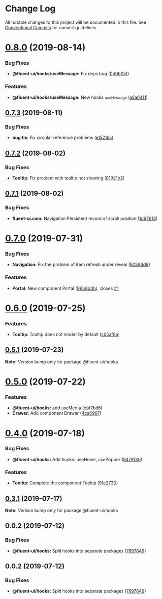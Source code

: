 # Change Log

All notable changes to this project will be documented in this file.
See [Conventional Commits](https://conventionalcommits.org) for commit guidelines.

# [0.8.0](https://github.com/chenyueban/fluent-ui/compare/@fluent-ui/hooks@0.7.3...@fluent-ui/hooks@0.8.0) (2019-08-14)


### Bug Fixes

* **@fluent-ui/hooks/useMessage:** Fix deps bug ([0d0b05f](https://github.com/chenyueban/fluent-ui/commit/0d0b05f))


### Features

* **@fluent-ui/hooks/useMessage:** New hooks `useMessage` ([a8a0411](https://github.com/chenyueban/fluent-ui/commit/a8a0411))





## [0.7.3](https://github.com/chenyueban/fluent-ui/compare/@fluent-ui/hooks@0.7.2...@fluent-ui/hooks@0.7.3) (2019-08-11)


### Bug Fixes

* **bug fix:** Fix circular reference problems ([e1521bc](https://github.com/chenyueban/fluent-ui/commit/e1521bc))





## [0.7.2](https://github.com/chenyueban/fluent-ui/compare/@fluent-ui/hooks@0.7.1...@fluent-ui/hooks@0.7.2) (2019-08-02)


### Bug Fixes

* **Tooltip:** Fix problem with tooltip not showing ([81921b2](https://github.com/chenyueban/fluent-ui/commit/81921b2))





## [0.7.1](https://github.com/chenyueban/fluent-ui/compare/@fluent-ui/hooks@0.7.0...@fluent-ui/hooks@0.7.1) (2019-08-02)


### Bug Fixes

* **fluent-ui.com:** Navigation Persistent record of scroll position ([1d67613](https://github.com/chenyueban/fluent-ui/commit/1d67613))





# [0.7.0](https://github.com/chenyueban/fluent-ui/compare/@fluent-ui/hooks@0.6.0...@fluent-ui/hooks@0.7.0) (2019-07-31)


### Bug Fixes

* **Navigation:** Fix the problem of item refresh under reveal ([9239dd9](https://github.com/chenyueban/fluent-ui/commit/9239dd9))


### Features

* **Portal:** New component Portal ([96b8d4b](https://github.com/chenyueban/fluent-ui/commit/96b8d4b)), closes [#1](https://github.com/chenyueban/fluent-ui/issues/1)





# [0.6.0](https://github.com/chenyueban/fluent-ui/compare/@fluent-ui/hooks@0.5.1...@fluent-ui/hooks@0.6.0) (2019-07-25)


### Features

* **Tooltip:** Tooltip does not render by default ([cb5af8a](https://github.com/chenyueban/fluent-ui/commit/cb5af8a))





## [0.5.1](https://github.com/chenyueban/fluent-ui/compare/@fluent-ui/hooks@0.5.0...@fluent-ui/hooks@0.5.1) (2019-07-23)

**Note:** Version bump only for package @fluent-ui/hooks





# [0.5.0](https://github.com/chenyueban/fluent-ui/compare/@fluent-ui/hooks@0.4.0...@fluent-ui/hooks@0.5.0) (2019-07-22)


### Features

* **@fluent-ui/hooks:** add useMedia ([cbf7bd6](https://github.com/chenyueban/fluent-ui/commit/cbf7bd6))
* **Drawer:** Add component Drawer ([4ca6967](https://github.com/chenyueban/fluent-ui/commit/4ca6967))





# [0.4.0](https://github.com/chenyueban/fluent-ui/compare/@fluent-ui/hooks@0.3.1...@fluent-ui/hooks@0.4.0) (2019-07-18)


### Bug Fixes

* **@fluent-ui/hooks:** Add hooks: useHover, usePopper ([9479180](https://github.com/chenyueban/fluent-ui/commit/9479180))


### Features

* **Tooltip:** Complete the component Tooltip ([91c2730](https://github.com/chenyueban/fluent-ui/commit/91c2730))





## [0.3.1](https://github.com/chenyueban/fluent-ui/compare/@fluent-ui/hooks@0.3.0...@fluent-ui/hooks@0.3.1) (2019-07-17)

**Note:** Version bump only for package @fluent-ui/hooks





## 0.0.2 (2019-07-12)


### Bug Fixes

* **@fluent-ui/hooks:** Split hooks into separate packages ([7897849](https://github.com/chenyueban/fluent-ui/commit/7897849))





## 0.0.2 (2019-07-12)


### Bug Fixes

* **@fluent-ui/hooks:** Split hooks into separate packages ([7897849](https://github.com/chenyueban/fluent-ui/commit/7897849))
